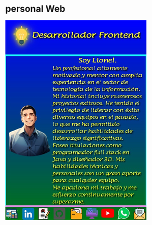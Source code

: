 
# personal Web 

<a align="center" href="https://lioncode.netlify.app/">
    <img src="img/web.jpg" alt="imagen de la pagina web" class="centrada">
</a>

